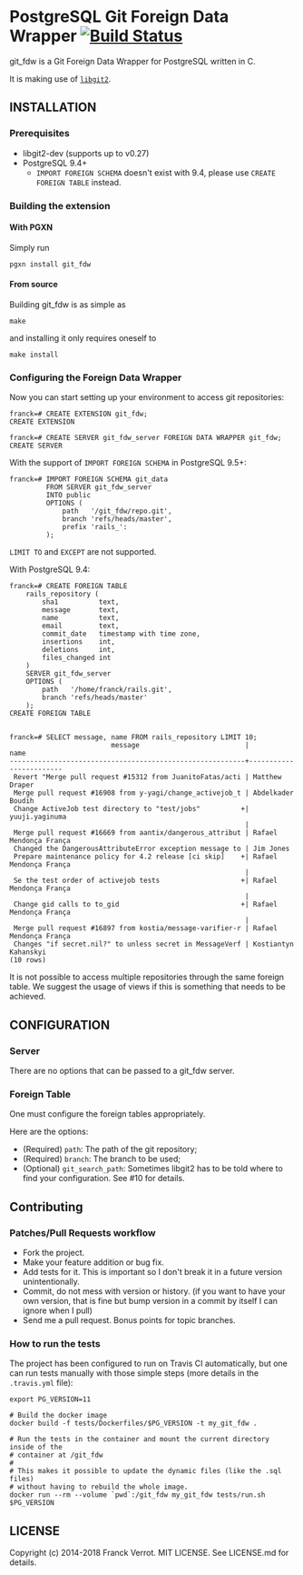 # PostgreSQL Git Foreign Data Wrapper [![Build Status](https://travis-ci.org/franckverrot/git_fdw.svg?branch=master)](https://travis-ci.org/franckverrot/git_fdw)

git\_fdw is a Git Foreign Data Wrapper for PostgreSQL written in C.

It is making use of [`libgit2`](libgit2.github.com).

## INSTALLATION

### Prerequisites

* libgit2-dev (supports up to v0.27)
* PostgreSQL 9.4+
  * `IMPORT FOREIGN SCHEMA` doesn't exist with 9.4, please use `CREATE FOREIGN TABLE` instead.


### Building the extension

#### With PGXN

Simply run

    pgxn install git_fdw

#### From source

Building git\_fdw is as simple as

    make

and installing it only requires oneself to

    make install


### Configuring the Foreign Data Wrapper

Now you can start setting up your environment to access git repositories:

    franck=# CREATE EXTENSION git_fdw;
    CREATE EXTENSION

    franck=# CREATE SERVER git_fdw_server FOREIGN DATA WRAPPER git_fdw;
    CREATE SERVER


With the support of `IMPORT FOREIGN SCHEMA` in PostgreSQL 9.5+:

    franck=# IMPORT FOREIGN SCHEMA git_data
             FROM SERVER git_fdw_server
             INTO public
             OPTIONS (
                 path   '/git_fdw/repo.git',
                 branch 'refs/heads/master',
                 prefix 'rails_':
             );

`LIMIT TO` and `EXCEPT` are not supported.


With PostgreSQL 9.4:

    franck=# CREATE FOREIGN TABLE
        rails_repository (
            sha1          text,
            message       text,
            name          text,
            email         text,
            commit_date   timestamp with time zone,
            insertions    int,
            deletions     int,
            files_changed int
        )
        SERVER git_fdw_server
        OPTIONS (
            path   '/home/franck/rails.git',
            branch 'refs/heads/master'
        );
    CREATE FOREIGN TABLE


    franck=# SELECT message, name FROM rails_repository LIMIT 10;
                             message                          |          name
    ----------------------------------------------------------+------------------------
     Revert "Merge pull request #15312 from JuanitoFatas/acti | Matthew Draper
     Merge pull request #16908 from y-yagi/change_activejob_t | Abdelkader Boudih
     Change ActiveJob test directory to "test/jobs"          +| yuuji.yaginuma
                                                              |
     Merge pull request #16669 from aantix/dangerous_attribut | Rafael Mendonça França
     Changed the DangerousAttributeError exception message to | Jim Jones
     Prepare maintenance policy for 4.2 release [ci skip]    +| Rafael Mendonça França
                                                              |
     Se the test order of activejob tests                    +| Rafael Mendonça França
                                                              |
     Change gid calls to to_gid                              +| Rafael Mendonça França
                                                              |
     Merge pull request #16897 from kostia/message-varifier-r | Rafael Mendonça França
     Changes "if secret.nil?" to unless secret in MessageVerf | Kostiantyn Kahanskyi
    (10 rows)


It is not possible to access multiple repositories through the same foreign
table. We suggest the usage of views if this is something that needs to be
achieved.

## CONFIGURATION

### Server

There are no options that can be passed to a git\_fdw server.

### Foreign Table

One must configure the foreign tables appropriately.

Here are the options:

  * (Required) `path`: The path of the git repository;
  * (Required) `branch`: The branch to be used;
  * (Optional) `git_search_path`: Sometimes libgit2 has to be told where to find your configuration. See #10 for details.

## Contributing

### Patches/Pull Requests workflow

* Fork the project.
* Make your feature addition or bug fix.
* Add tests for it. This is important so I don't break it in a future version unintentionally.
* Commit, do not mess with version or history. (if you want to have your own version, that is fine but bump version in a commit by itself I can ignore when I pull)
* Send me a pull request. Bonus points for topic branches.


### How to run the tests

The project has been configured to run on Travis CI automatically, but one can
run tests manually with those simple steps (more details in the `.travis.yml`
file):

    export PG_VERSION=11

    # Build the docker image
    docker build -f tests/Dockerfiles/$PG_VERSION -t my_git_fdw .

    # Run the tests in the container and mount the current directory inside of the
    # container at /git_fdw
    #
    # This makes it possible to update the dynamic files (like the .sql files)
    # without having to rebuild the whole image.
    docker run --rm --volume `pwd`:/git_fdw my_git_fdw tests/run.sh $PG_VERSION


## LICENSE

Copyright (c) 2014-2018 Franck Verrot. MIT LICENSE. See LICENSE.md for details.
